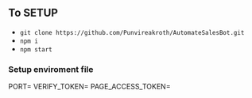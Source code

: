 ## To SETUP
- `git clone https://github.com/Punvireakroth/AutomateSalesBot.git`
- `npm i`
- `npm start`

### Setup enviroment file
PORT=
VERIFY_TOKEN=
PAGE_ACCESS_TOKEN=


